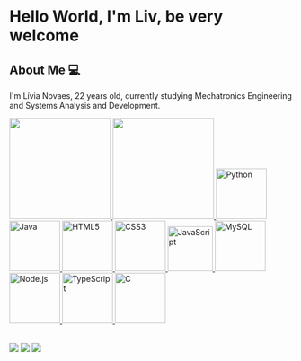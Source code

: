 # Hello World, I'm Liv, be very welcome

## About Me 💻

I'm Lívia Novaes, 22 years old, currently studying Mechatronics Engineering and Systems Analysis and Development.

<table>
  <a href="https://github.com/livianovaes">
  <img height="180em" src="https://github-readme-stats.vercel.app/api?username=livianovaes&show_icons=true&theme=radical"/>
  <img height="180em" src="https://github-readme-stats.vercel.app/api/top-langs/?username=livianovaes&layout=compact&langs_count=6&theme=radical"/>
  <img src="https://img.icons8.com/color/2x/python.png" width="90" alt="Python">
  <img src="https://img.icons8.com/color/2x/java-coffee-cup-logo.png" width="90" alt="Java">
  <img src="https://img.icons8.com/color/2x/html-5.png" width="90" alt="HTML5">
  <img src="https://img.icons8.com/color/2x/css3.png" width="90" alt="CSS3">
  <img src="https://static.vecteezy.com/system/resources/previews/027/127/560/non_2x/javascript-logo-javascript-icon-transparent-free-png.png" width="80" alt="JavaScript">
  <img src="https://img.icons8.com/color/2x/mysql-logo.png" width="90" alt="MySQL">
  <img src="https://img.icons8.com/color/2x/nodejs.png" width="90" alt="Node.js">
  <img src="https://img.icons8.com/color/2x/typescript.png" width="90" alt="TypeScript">
  <img src="https://img.icons8.com/color/2x/c-programming.png" width="90" alt="C">
</table>

<div> 
  <a href="https://www.instagram.com/livianovaaes/" target="_blank"><img src="https://img.shields.io/badge/-Instagram-%23E4405F?style=for-the-badge&logo=instagram&logoColor=white" target="_blank"></a>
  <a href = "mailto:liviajfnovaes15@gmail.comtw"><img src="https://img.shields.io/badge/-Gmail-%23333?style=for-the-badge&logo=gmail&logoColor=white" target="_blank"></a>
  <a href="https://www.linkedin.com/in/lívia-novaes-65ba982b8/" target="_blank"><img src="https://img.shields.io/badge/-LinkedIn-%230077B5?style=for-the-badge&logo=linkedin&logoColor=white" target="_blank"></a> 
</div>

